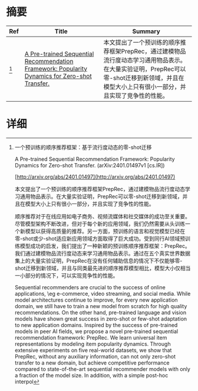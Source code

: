 # 摘要

| Ref | Title | Summary |
| --- | --- | --- |
| [^1] | [A Pre-trained Sequential Recommendation Framework: Popularity Dynamics for Zero-shot Transfer.](http://arxiv.org/abs/2401.01497) | 本文提出了一个预训练的顺序推荐框架PrepRec，通过建模物品流行度动态学习通用物品表示。在大量实验证明，PrepRec可以零-shot迁移到新领域，并且在模型大小上只有很小一部分，并且实现了竞争性的性能。 |

# 详细

[^1]: 一个预训练的顺序推荐框架：基于流行度动态的零-shot迁移

    A Pre-trained Sequential Recommendation Framework: Popularity Dynamics for Zero-shot Transfer. (arXiv:2401.01497v1 [cs.IR])

    [http://arxiv.org/abs/2401.01497](http://arxiv.org/abs/2401.01497)

    本文提出了一个预训练的顺序推荐框架PrepRec，通过建模物品流行度动态学习通用物品表示。在大量实验证明，PrepRec可以零-shot迁移到新领域，并且在模型大小上只有很小一部分，并且实现了竞争性的性能。

    

    顺序推荐对于在线应用如电子商务、视频流媒体和社交媒体的成功至关重要。尽管模型架构不断改进，但对于每个新的应用领域，我们仍然需要从头训练一个新模型以获得高质量的推荐。另一方面，预训练的语言和视觉模型已经在零-shot或少-shot适应新应用领域方面取得了巨大成功。受到同行AI领域预训练模型成功的启发，我们提出了一种新颖的预训练顺序推荐框架：PrepRec。我们通过建模物品流行度动态来学习通用物品表示。通过在五个真实世界数据集上的大量实验证明，PrepRec在没有任何辅助信息的情况下不仅能够零-shot迁移到新领域，并且与同类最先进的顺序推荐模型相比，模型大小仅相当一小部分的情况下，可以实现竞争性的性能。

    Sequential recommenders are crucial to the success of online applications, \eg e-commerce, video streaming, and social media. While model architectures continue to improve, for every new application domain, we still have to train a new model from scratch for high quality recommendations. On the other hand, pre-trained language and vision models have shown great success in zero-shot or few-shot adaptation to new application domains. Inspired by the success of pre-trained models in peer AI fields, we propose a novel pre-trained sequential recommendation framework: PrepRec. We learn universal item representations by modeling item popularity dynamics. Through extensive experiments on five real-world datasets, we show that PrepRec, without any auxiliary information, can not only zero-shot transfer to a new domain, but achieve competitive performance compared to state-of-the-art sequential recommender models with only a fraction of the model size. In addition, with a simple post-hoc interpol
    

